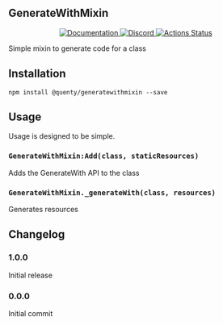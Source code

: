 ## GenerateWithMixin
<div align="center">
  <a href="http://quenty.github.io/api/">
    <img src="https://img.shields.io/badge/docs-website-green.svg" alt="Documentation" />
  </a>
  <a href="https://discord.gg/mhtGUS8">
    <img src="https://img.shields.io/badge/discord-nevermore-blue.svg" alt="Discord" />
  </a>
  <a href="https://github.com/Quenty/NevermoreEngine/actions">
    <img src="https://github.com/Quenty/NevermoreEngine/workflows/lint/badge.svg" alt="Actions Status" />
  </a>
</div>

Simple mixin to generate code for a class

## Installation
```
npm install @quenty/generatewithmixin --save
```

## Usage
Usage is designed to be simple.

### `GenerateWithMixin:Add(class, staticResources)`
Adds the GenerateWith API to the class

### `GenerateWithMixin._generateWith(class, resources)`
Generates resources


## Changelog

### 1.0.0
Initial release

### 0.0.0
Initial commit
